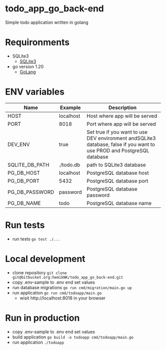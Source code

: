# todo_app_go_back-end

Simple todo application written in golang

# Requironments
* SQLite3
    * [SQLite3](https://www.sqlite.org/index.html)
* go version 1.20
    * [GoLang](https://go.dev/)



# ENV variables
| Name | Example | Description |
| --- | --- | --- |
| HOST | localhost | Host where app will be served |
| PORT | 8018 | Port where app will be served |
| DEV_ENV | true | Set true if you want to use DEV environment andSQLite3 database, false if you want to use PROD and PostgreSQL database |
| SQLITE_DB_PATH | ./todo.db | path to SQLite3 database |
| PG_DB_HOST | localhost | PostgreSQL database host |
| PG_DB_PORT | 5432 | PostgreSQL database port |
| PG_DB_PASSWORD | password | PostgreSQL database password |
| PG_DB_NAME | todo | PostgreSQL database name |

# Run tests
* run tests `go test ./...`

# Local development
* clone repository `git clone git@bitbucket.org:hemikNK/todo_app_go_back-end.git`
* copy .env-sample to .env end set values
* run database migrations `go run cmd/migration/main.go up`
* run application `go run cmd/todoapp/main.go`
    * wisit http://localhost:8018 in your browser

# Run in production
* copy .env-sample to .env end set values
* build application `go build -o todoapp cmd/todoapp/main.go`
* run application `./todoapp`